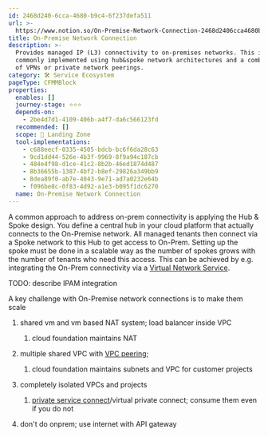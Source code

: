 ```yaml
---
id: 2468d240-6cca-4680-b9c4-6f237defa511
url: >-
  https://www.notion.so/On-Premise-Network-Connection-2468d2406cca4680b9c46f237defa511
title: On-Premise Network Connection
description: >-
  Provides managed IP (L3) connectivity to on-premises networks. This is
  commonly implemented using hub&spoke network architectures and a combination
  of VPNs or private network peerings.
category: 🛠 Service Ecosystem
pageType: CFMMBlock
properties:
  enables: []
  journey-stage: ⭐️⭐️⭐️
  depends-on:
    - 2be4d7d1-4109-406b-a4f7-da6c566123fd
  recommended: []
  scope: 🛬 Landing Zone
  tool-implementations:
    - c688eecf-0335-4505-bdcb-bc6f6da28c63
    - 9cd1dd44-526e-4b3f-9969-8f9a94c187cb
    - 484e4f98-d1ce-41c2-8b2b-46ed1874d487
    - 8b36655b-1387-4bf2-b8ef-29826a349bb9
    - 8dea89f0-ab7e-4043-9e71-ad7a0232e64b
    - f096be8c-0f83-4d92-a1e3-b095f1dc6270
  name: On-Premise Network Connection
---
```


A common approach to address on-prem connectivity is applying the Hub & Spoke design. You define a central hub in your cloud platform that actually connects to the On-Premise network. All managed tenants then connect via a Spoke network to this Hub to get access to On-Prem. Setting up the spoke must be done in a scalable way as the number of spokes grows with the number of tenants who need this access. This can be achieved by e.g. integrating the On-Prem connectivity via a [Virtual Network Service](./virtual-network-service.md).



TODO: describe IPAM integration



A key challenge with On-Premise network connections is to make them scale

1. shared vm and vm based NAT system; load balancer inside VPC

    1. cloud foundation maintains NAT

1. multiple shared VPC with [VPC peering](https://docs.aws.amazon.com/vpc/latest/peering/what-is-vpc-peering.html);

    1.  cloud foundation maintains subnets and VPC for customer projects

1. completely isolated VPCs and projects

    1. [private service connect](https://cloud.google.com/vpc/docs/private-service-connect)/virtual private connect; consume them even if you do not

1. don't do onprem; use internet with API gateway


